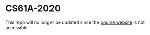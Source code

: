 # CS61A-2020
This repo will no longer be updated since the [course website](https://inst.eecs.berkeley.edu/~cs61a/su20/) is not accessible.